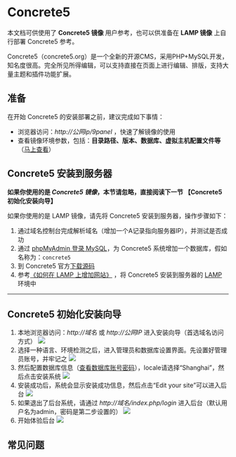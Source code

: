 # Concrete5

本文档可供使用了 **Concrete5 镜像** 用户参考，也可以供准备在 **LAMP 镜像** 上自行部署 Concrete5 参考。

Concrete5（concrete5.org）是一个全新的开源CMS，采用PHP+MySQL开发，知名度很高。完全所见所得编辑，可以支持直接在页面上进行编辑、排版，支持大量主题和插件功能扩展。

## 准备

在开始 Concrete5 的安装部署之前，建议完成如下事情：

* 浏览器访问：*http://公网ip/9panel* ，快速了解镜像的使用
* 查看镜像环境参数，包括：**目录路径、版本、数据库、虚拟主机配置文件等** （[马上查看](https://support.websoft9.com/docs/lamp/zh/stack-components.html)）

## Concrete5 安装到服务器

**如果你使用的是 *Concrete5 镜像*，本节请忽略，直接阅读下一节 【Concrete5 初始化安装向导】**

如果你使用的是 LAMP 镜像，请先将 Concrete5 安装到服务器，操作步骤如下：

1. 通过域名控制台完成解析域名（增加一个A记录指向服务器IP），并测试是否成功
2. 通过 [phpMyAdmin 登录 MySQL](https://support.websoft9.com/docs/lamp/zh/admin-mysql.html)，为 Concrete5 系统增加一个数据库，假如名称为：`concrete5`
3. 到 Concrete5 官方[下载源码](http://www.concrete5.org/download)
4. 参考[《如何在 LAMP 上增加网站》](https://support.websoft9.com/docs/lamp/zh/solution-deployment.html#安装第二个网站) ，将 Concrete5 安装到服务器的 [LAMP](https://support.websoft9.com/docs/lamp/zh/) 环境中

---

## Concrete5 初始化安装向导

1. 本地浏览器访问：*http://域名* 或 *http://公网IP* 进入安装向导（首选域名访问方式）
 ![](http://libs.websoft9.com/Websoft9/DocsPicture/zh/concrete5/concrete5-installpage-websoft9.png)
2. 选择一种语言、环境检测之后，进入管理员和数据库设置界面。先设置好管理员账号，并牢记之 
 ![](http://libs.websoft9.com/Websoft9/DocsPicture/zh/concrete5/concrete5-setadmin-websoft9.png)
3. 然后配置数据库信息（[查看数据库账号密码](https://support.websoft9.com/docs/lamp/zh/stack-accounts.html)），locale请选择“Shanghai”，然后点击安装系统 
 ![](http://libs.websoft9.com/Websoft9/DocsPicture/zh/concrete5/concrete5-setdb-websoft9.png)
4. 安装成功后，系统会显示安装成功信息，然后点击“Edit your site”可以进入后台 
 ![](http://libs.websoft9.com/Websoft9/DocsPicture/zh/concrete5/concrete5-installss-websoft9.png)
5. 如果退出了后台系统，请通过 *http://域名/index.php/login* 进入后台（默认用户名为admin，密码是第二步设置的） 
 ![](http://libs.websoft9.com/Websoft9/DocsPicture/zh/concrete5/concrete5-login-websoft9.png)
6. 开始体验后台 
 ![](http://libs.websoft9.com/Websoft9/DocsPicture/zh/concrete5/concrete5-backend-websoft9.png)

## 常见问题